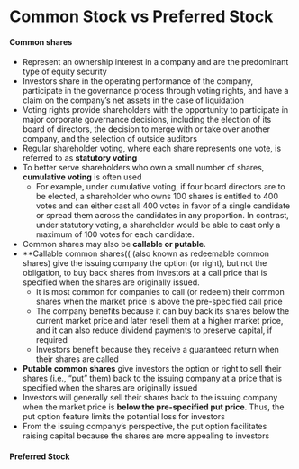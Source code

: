 # Common Stock vs Preferred Stock

#### Common shares
- Represent an ownership interest in a company and are the predominant type of equity security
- Investors share in the operating performance of the company, participate in the governance process through voting rights, and have a claim on the company’s net assets in the case of liquidation
- Voting rights provide shareholders with the opportunity to participate in major corporate governance decisions, including the election of its board of directors, the decision to merge with or take over another company, and the selection of outside auditors
- Regular shareholder voting, where each share represents one vote, is referred to as **statutory voting**
- To better serve shareholders who own a small number of shares, **cumulative voting** is often used
  -  For example, under cumulative voting, if four board 
directors are to be elected, a shareholder who owns 100 shares is entitled to 400 votes 
and can either cast all 400 votes in favor of a single candidate or spread them across 
the candidates in any proportion. In contrast, under statutory voting, a shareholder 
would be able to cast only a maximum of 100 votes for each candidate.  
- Common shares may also be **callable or putable**. 
- **Callable common shares(( (also known as redeemable common shares) give the issuing company the option (or right), but not the obligation, to buy back shares from investors at a call price that is specified when the shares are originally issued.
  - It is most common for companies to call (or redeem) their common shares when the market price is above the pre-specified call price
  - The company benefits because it can buy back its shares below the current market price and later resell them at a higher market price, and it can also reduce dividend payments to preserve capital, if required
  - Investors benefit because they receive a guaranteed return when their shares are called
- **Putable common shares** give investors the option or right to sell their shares (i.e., “put” them) back to the issuing company at a price that is specified when the shares are originally issued
- Investors will generally sell their shares back to the issuing company when the market price is **below the pre-specified put price**. Thus, the put option feature 
limits the potential loss for investors
- From the issuing company’s perspective, the put option facilitates raising capital because the shares are more appealing to investors

#### Preferred Stock

